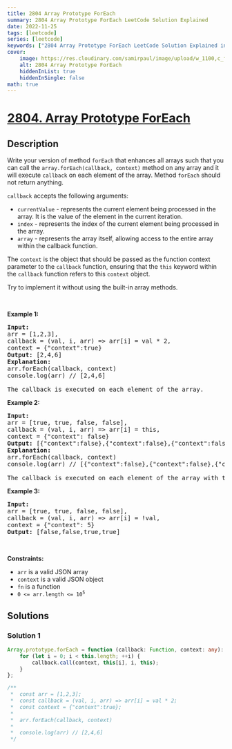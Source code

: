 ```yaml
---
title: 2804 Array Prototype ForEach
summary: 2804 Array Prototype ForEach LeetCode Solution Explained
date: 2022-11-25
tags: [leetcode]
series: [leetcode]
keywords: ["2804 Array Prototype ForEach LeetCode Solution Explained in all languages", "2804 Array Prototype ForEach", "LeetCode", "leetcode solution in Python3 C++ Java Go PHP Ruby Swift TypeScript Rust C# JavaScript C", "GeeksforGeeks", "InterviewBit", "Coding Ninjas", "HackerRank", "HackerEarth", "CodeChef", "TopCoder", "AlgoExpert", "freeCodeCamp", "Codeforces", "GitHub", "AtCoder", "Samir Paul"]
cover:
    image: https://res.cloudinary.com/samirpaul/image/upload/w_1100,c_fit,co_rgb:FFFFFF,l_text:Arial_75_bold:2804 Array Prototype ForEach - Solution Explained/problem-solving.webp
    alt: 2804 Array Prototype ForEach
    hiddenInList: true
    hiddenInSingle: false
math: true
---
```



# [2804. Array Prototype ForEach](https://leetcode.com/problems/array-prototype-foreach)


## Description

<p>Write your version of method&nbsp;<code>forEach</code>&nbsp;that enhances all arrays such that you can call the&nbsp;<code>array.forEach(callback, context)</code>&nbsp;method on any array and it will execute <code>callback</code> on each element of the array.&nbsp;Method&nbsp;<code>forEach</code> should not return anything.</p>

<p><code>callback</code> accepts the following arguments:</p>

<ul>
	<li><code>currentValue</code> -&nbsp;represents the current element being processed in the array. It is the value of the element in the current iteration.</li>
	<li><code>index</code> -&nbsp;represents the index of the current element being processed in the array.</li>
	<li><code>array</code> -&nbsp;represents the array itself, allowing access to the entire array within the callback function.</li>
</ul>

<p>The <code>context</code> is the object that should be passed as the function context parameter to the <code>callback</code> function, ensuring that the <code>this</code>&nbsp;keyword within the <code>callback</code> function refers to this <code>context</code> object.</p>

<p>Try to implement it without using the built-in array methods.</p>

<p>&nbsp;</p>
<p><strong class="example">Example 1:</strong></p>

<pre>
<strong>Input:</strong> 
arr = [1,2,3], 
callback = (val, i, arr) =&gt; arr[i] = val * 2, 
context = {&quot;context&quot;:true}
<strong>Output:</strong> [2,4,6]
<strong>Explanation:</strong> 
arr.forEach(callback, context)&nbsp; 
console.log(arr) // [2,4,6]

The callback is executed on each element of the array.
</pre>

<p><strong class="example">Example 2:</strong></p>

<pre>
<strong>Input:</strong> 
arr = [true, true, false, false], 
callback = (val, i, arr) =&gt; arr[i] = this, 
context = {&quot;context&quot;: false}
<strong>Output:</strong> [{&quot;context&quot;:false},{&quot;context&quot;:false},{&quot;context&quot;:false},{&quot;context&quot;:false}]
<strong>Explanation:</strong> 
arr.forEach(callback, context)&nbsp;
console.log(arr) // [{&quot;context&quot;:false},{&quot;context&quot;:false},{&quot;context&quot;:false},{&quot;context&quot;:false}]

The callback is executed on each element of the array with the right context.
</pre>

<p><strong class="example">Example 3:</strong></p>

<pre>
<strong>Input:</strong> 
arr = [true, true, false, false], 
callback = (val, i, arr) =&gt; arr[i] = !val, 
context = {&quot;context&quot;: 5}
<strong>Output:</strong> [false,false,true,true]
</pre>

<p>&nbsp;</p>
<p><strong>Constraints:</strong></p>

<ul>
	<li><code>arr</code> is a valid JSON array</li>
	<li><code>context</code> is a valid JSON object</li>
	<li><code>fn</code> is a function</li>
	<li><code>0 &lt;= arr.length &lt;= 10<sup>5</sup></code></li>
</ul>

## Solutions

### Solution 1

<!-- tabs:start -->

```ts
Array.prototype.forEach = function (callback: Function, context: any): void {
    for (let i = 0; i < this.length; ++i) {
        callback.call(context, this[i], i, this);
    }
};

/**
 *  const arr = [1,2,3];
 *  const callback = (val, i, arr) => arr[i] = val * 2;
 *  const context = {"context":true};
 *
 *  arr.forEach(callback, context)
 *
 *  console.log(arr) // [2,4,6]
 */
```

<!-- tabs:end -->

<!-- end -->

